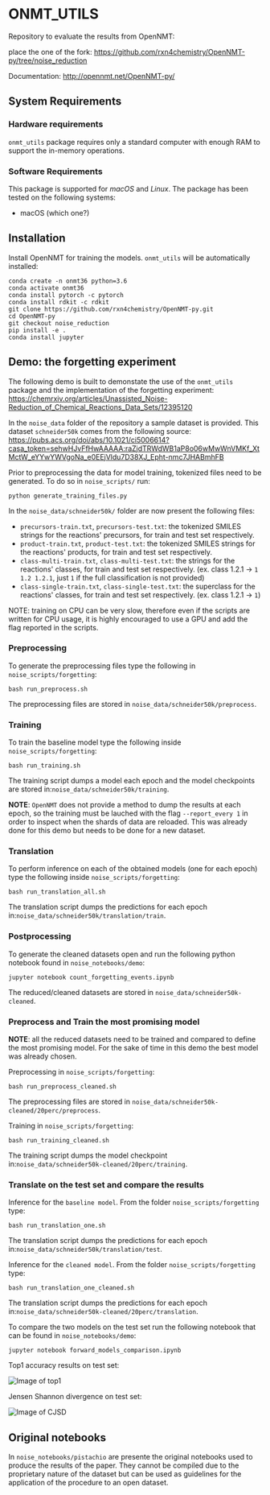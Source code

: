 ONMT_UTILS
==========

Repository to evaluate the results from OpenNMT:

place the one of the fork:
https://github.com/rxn4chemistry/OpenNMT-py/tree/noise_reduction

Documentation: http://opennmt.net/OpenNMT-py/

System Requirements
-------------------
### Hardware requirements
`onmt_utils` package requires only a standard computer with enough RAM to support the in-memory operations.
### Software Requirements
This package is supported for *macOS* and *Linux*. The package has been tested on the following systems:
* macOS (which one?)

Installation
------------
Install OpenNMT for training the models. `onmt_utils` will be automatically installed:
```
conda create -n onmt36 python=3.6
conda activate onmt36
conda install pytorch -c pytorch
conda install rdkit -c rdkit
git clone https://github.com/rxn4chemistry/OpenNMT-py.git
cd OpenNMT-py
git checkout noise_reduction
pip install -e .
conda install jupyter
```

Demo: the forgetting experiment
-------------------------------
The following demo is built to demonstate the use of the `onmt_utils` package and the implementation of the forgetting experiment:
https://chemrxiv.org/articles/Unassisted_Noise-Reduction_of_Chemical_Reactions_Data_Sets/12395120

In the `noise_data` folder of the repository a sample dataset is provided.
This dataset `schneider50k` comes from the following source:
https://pubs.acs.org/doi/abs/10.1021/ci5006614?casa_token=sehwHJvFfHwAAAAA:raZjdTRWdWB1aP8o06wMwWnVMKf_XtMctW_eYYwYWVgoNa_e0EEjVldu7D38XJ_Epht-nmc7JHABmhFB

Prior to preprocessing the data for model training, tokenized files need to be generated. To do so in `noise_scripts/` run:

```
python generate_training_files.py
```

In the `noise_data/schneider50k/` folder are now present the following files:
* `precursors-train.txt`, `precursors-test.txt`: the tokenized SMILES strings for the reactions' precursors, for train and test set respectively.
* `product-train.txt`, `product-test.txt`: the tokenized SMILES strings for the reactions' products, for train and test set respectively.
* `class-multi-train.txt`, `class-multi-test.txt`: the strings for the reactions' classes, for train and test set respectively. (ex. class 1.2.1 -> `1 1.2 1.2.1`, just `1` if the full classification is not provided)
* `class-single-train.txt`, `class-single-test.txt`: the superclass for the reactions' classes, for train and test set respectively. (ex. class 1.2.1 -> `1`)

NOTE: training on CPU can be very slow, therefore even if the scripts are written for CPU usage, it is highly encouraged to use a GPU and add the flag reported in the scripts. 
### Preprocessing

To generate the preprocessing files type the following in `noise_scripts/forgetting`:
```
bash run_preprocess.sh
```
The preprocessing files are stored in `noise_data/schneider50k/preprocess`.

### Training

To train the baseline model type the following inside `noise_scripts/forgetting`:
```
bash run_training.sh
```
The training script dumps a model each epoch and the model checkpoints are stored in:`noise_data/schneider50k/training`.

**NOTE**: `OpenNMT` does not provide a method to dump the results at each epoch, so the training must be lauched with the flag `--report_every 1` in order to inspect when the shards of data are reloaded. This was already done for this demo but needs to be done for a new dataset.

### Translation
To perform inference on each of the obtained models (one for each epoch) type the following inside `noise_scripts/forgetting`:
```
bash run_translation_all.sh
```
The translation script dumps the predictions for each epoch in:`noise_data/schneider50k/translation/train`.

### Postprocessing
To generate the cleaned datasets open and run the following python notebook found in `noise_notebooks/demo`:
```
jupyter notebook count_forgetting_events.ipynb
```
The reduced/cleaned datasets are stored in `noise_data/schneider50k-cleaned`.

### Preprocess and Train the most promising model
**NOTE**: all the reduced datasets need to be trained and compared to define the most promising model.
For the sake of time in this demo the best model was already chosen.

Preprocessing in `noise_scripts/forgetting`:
```
bash run_preprocess_cleaned.sh
```
The preprocessing files are stored in `noise_data/schneider50k-cleaned/20perc/preprocess`.

Training in `noise_scripts/forgetting`:
```
bash run_training_cleaned.sh
```
The training script dumps the model checkpoint in:`noise_data/schneider50k-cleaned/20perc/training`.

### Translate on the test set and compare the results
Inference for the `baseline model`. From the folder `noise_scripts/forgetting` type:
```
bash run_translation_one.sh
```
The translation script dumps the predictions for each epoch in:`noise_data/schneider50k/translation/test`.

Inference for the `cleaned model`. From the folder `noise_scripts/forgetting` type:
```
bash run_translation_one_cleaned.sh
```
The translation script dumps the predictions for each epoch in:`noise_data/schneider50k-cleaned/20perc/translation`.

To compare the two models on the test set run the following notebook that can be found in `noise_notebooks/demo`:
```
jupyter notebook forward_models_comparison.ipynb
```

Top1 accuracy results on test set:

![Image of top1](notebooks/demo/figures/Top1_test.png)

Jensen Shannon divergence on test set:

![Image of CJSD](notebooks/demo/figures/CJSD-1_test_range(1,%2011).png)

Original notebooks
------------------
In `noise_notebooks/pistachio` are presente the original notebooks used to produce the results of the paper. They cannot be compiled due to the proprietary nature of the dataset but can be used as guidelines for the application of the procedure to an open dataset.

